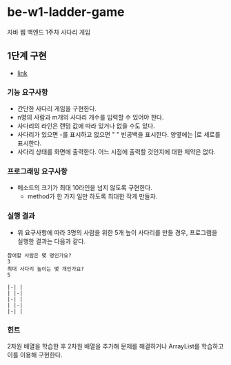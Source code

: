 # be-w1-ladder-game

자바 웹 백엔드 1주차 사다리 게임

## 1단계 구현
* [link](https://lucas.codesquad.kr/2022-kakao/course/%EB%B0%B1%EC%97%94%EB%93%9C-%EB%A6%AC%EB%B7%B0%EC%96%B4-%EA%B5%90%EC%9C%A1/%EC%82%AC%EB%8B%A4%EB%A6%AC-%EA%B2%8C%EC%9E%84/ladder-game-step-1)

### 기능 요구사항
* 간단한 사다리 게임을 구현한다.
* n명의 사람과 m개의 사다리 개수를 입력할 수 있어야 한다.
* 사다리의 라인은 랜덤 값에 따라 있거나 없을 수도 있다.
* 사다리가 있으면 -를 표시하고 없으면 " " 빈공백을 표시한다. 양옆에는 |로 세로를 표시한다.
* 사다리 상태를 화면에 출력한다. 어느 시점에 출력할 것인지에 대한 제약은 없다.

### 프로그래밍 요구사항
* 메소드의 크기가 최대 10라인을 넘지 않도록 구현한다.
  * method가 한 가지 일만 하도록 최대한 작게 만들자.

### 실행 결과
* 위 요구사항에 따라 3명의 사람을 위한 5개 높이 사다리를 만들 경우, 프로그램을 실행한 결과는 다음과 같다.
```
참여할 사람은 몇 명인가요?
3
최대 사다리 높이는 몇 개인가요?
5

|-| |
| |-|
|-| |
| |-|
|-| |
```

### 힌트
2차원 배열을 학습한 후 2차원 배열을 추가해 문제를 해결하거나 ArrayList를 학습하고 이를 이용해 구현한다.